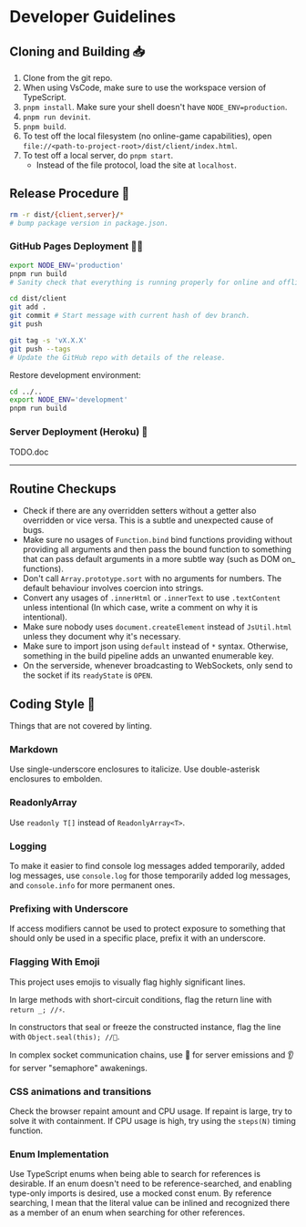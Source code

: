 
# Developer Guidelines

## Cloning and Building 📥

1. Clone from the git repo.
1. When using VsCode, make sure to use the workspace version of TypeScript.
1. `pnpm install`. Make sure your shell doesn't have `NODE_ENV=production`.
1. `pnpm run devinit`.
1. `pnpm build`.
1. To test off the local filesystem (no online-game capabilities), open `file://<path-to-project-root>/dist/client/index.html`.
1. To test off a local server, do `pnpm start`.
    - Instead of the file protocol, load the site at `localhost`.

## Release Procedure 🚢

```sh
rm -r dist/{client,server}/*
# bump package version in package.json.
```

### GitHub Pages Deployment 🐱‍👤

```sh
export NODE_ENV='production'
pnpm run build
# Sanity check that everything is running properly for online and offline implementations.

cd dist/client
git add .
git commit # Start message with current hash of dev branch.
git push

git tag -s 'vX.X.X'
git push --tags
# Update the GitHub repo with details of the release.
```

Restore development environment:

```sh
cd ../..
export NODE_ENV='development'
pnpm run build
```

### Server Deployment (Heroku) 🎈

TODO.doc

---

## Routine Checkups

- Check if there are any overridden setters without a getter also overridden or vice versa. This is a subtle and unexpected cause of bugs.
- Make sure no usages of `Function.bind` bind functions providing without providing all arguments and then pass the bound function to something that can pass default arguments in a more subtle way (such as DOM on\_ functions).
- Don't call `Array.prototype.sort` with no arguments for numbers. The default behaviour involves coercion into strings.
- Convert any usages of `.innerHtml` or `.innerText` to use `.textContent` unless intentional (In which case, write a comment on why it is intentional).
- Make sure nobody uses `document.createElement` instead of `JsUtil.html` unless they document why it's necessary.
- Make sure to import json using `default` instead of `*` syntax. Otherwise, something in the build pipeline adds an unwanted enumerable key.
- On the serverside, whenever broadcasting to WebSockets, only send to the socket if its `readyState` is `OPEN`.

## Coding Style 🎨

Things that are not covered by linting.

### Markdown

Use single-underscore enclosures to italicize. Use double-asterisk enclosures to embolden.

### ReadonlyArray

Use `readonly T[]` instead of `ReadonlyArray<T>`.

### Logging

To make it easier to find console log messages added temporarily, added log messages, use `console.log` for those temporarily added log messages, and `console.info` for more permanent ones.

### Prefixing with Underscore

If access modifiers cannot be used to protect exposure to something that should only be used in a specific place, prefix it with an underscore.

### Flagging With Emoji

This project uses emojis to visually flag highly significant lines.

In large methods with short-circuit conditions, flag the return line with `return _; //⚡`.

In constructors that seal or freeze the constructed instance, flag the line with `Object.seal(this); //🧊`.

In complex socket communication chains, use 📢 for server emissions and 👂 for server "semaphore" awakenings.

### CSS animations and transitions

Check the browser repaint amount and CPU usage. If repaint is large, try to solve it with containment. If CPU usage is high, try using the `steps(N)` timing function.

### Enum Implementation

Use TypeScript enums when being able to search for references is desirable. If an enum doesn't need to be reference-searched, and enabling type-only imports is desired, use a mocked const enum. By reference searching, I mean that the literal value can be inlined and recognized there as a member of an enum when searching for other references.
